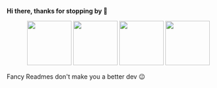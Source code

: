 **Hi there, thanks for stopping by 👋**

<html>
    <body>
        <p align="center">
            <a href="https://www.credly.com/badges/920170c6-15b5-4cb3-9d53-4d64c982db67"><img src="https://images.credly.com/size/680x680/images/0e284c3f-5164-4b21-8660-0d84737941bc/image.png" width="100"></a>
            <a href="https://www.youracclaim.com/badges/c89b956d-6528-4142-9e74-e22add6729db"><img src="https://images.credly.com/size/680x680/images/b9feab85-1a43-4f6c-99a5-631b88d5461b/image.png" width="100"></a>
            <a href="https://www.youracclaim.com/badges/f8a696a5-e18d-419f-b313-7b0e21031f63"><img src="https://images.credly.com/size/680x680/images/bd31ef42-d460-493e-8503-39592aaf0458/image.png" width="100"></a>
            <a href="https://www.credly.com/badges/4ae1dc9e-1d80-42d4-b24a-1650563a9213/public_url"><img src="https://images.credly.com/size/340x340/images/f88d800c-5261-45c6-9515-0458e31c3e16/ckad_from_cncfsite.png" width="100"></a>
        </p>
    </body>
</html>

Fancy Readmes don't make you a better dev 😉
